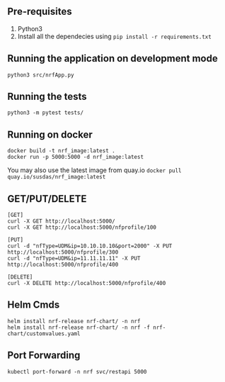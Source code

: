 ## Pre-requisites 

1. Python3
2. Install all the dependecies using `pip install -r requirements.txt`

## Running the application on development mode

`python3 src/nrfApp.py`

## Running the tests

`python3 -m pytest tests/`

## Running on docker

```
docker build -t nrf_image:latest .
docker run -p 5000:5000 -d nrf_image:latest
```
You may also use the latest image from quay.io
` docker pull quay.io/susdas/nrf_image:latest `
## GET/PUT/DELETE 
```
[GET]
curl -X GET http://localhost:5000/
curl -X GET http://localhost:5000/nfprofile/100

[PUT]
curl -d "nfType=UDM&ip=10.10.10.10&port=2000" -X PUT http://localhost:5000/nfprofile/300
curl -d "nfType=UDM&ip=11.11.11.11" -X PUT http://localhost:5000/nfprofile/400

[DELETE]
curl -X DELETE http://localhost:5000/nfprofile/400
```

## Helm Cmds
```
helm install nrf-release nrf-chart/ -n nrf
helm install nrf-release nrf-chart/ -n nrf -f nrf-chart/customvalues.yaml
```

## Port Forwarding
```
kubectl port-forward -n nrf svc/restapi 5000
```
